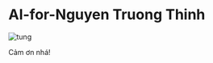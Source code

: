 # AI-for-Nguyen Truong Thinh
![tung](https://user-images.githubusercontent.com/88236617/168318141-c3beb5fa-1767-4876-a4d3-32a04d75c5af.png)

Cảm ơn nhá!
